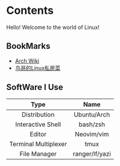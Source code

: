 

# Contents

Hello!
Welcome to the world of Linux!

## BookMarks
- [Arch Wiki](https://wiki.archlinux.org/title/Main_page)
- [鸟哥的Linux私房菜](https://linux.vbird.org/)

## SoftWare I Use
| Type | Name |
| :--: | :--: |
| Distribution | Ubuntu/Arch |
| Interactive Shell | bash/zsh |
| Editor | Neovim/vim |
| Terminal Multiplexer | tmux |
| File Manager | ranger/lf/yazi |


